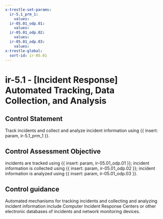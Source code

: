 ```yaml
---
x-trestle-set-params:
  ir-5.1_prm_1:
    values:
  ir-05.01_odp.01:
    values:
  ir-05.01_odp.02:
    values:
  ir-05.01_odp.03:
    values:
x-trestle-global:
  sort-id: ir-05.01
---
```


# ir-5.1 - \[Incident Response\] Automated Tracking, Data Collection, and Analysis

## Control Statement

Track incidents and collect and analyze incident information using {{ insert: param, ir-5.1_prm_1 }}.

## Control Assessment Objective

incidents are tracked using {{ insert: param, ir-05.01_odp.01 }};
incident information is collected using {{ insert: param, ir-05.01_odp.02 }};
incident information is analyzed using {{ insert: param, ir-05.01_odp.03 }}.

## Control guidance

Automated mechanisms for tracking incidents and collecting and analyzing incident information include Computer Incident Response Centers or other electronic databases of incidents and network monitoring devices.
